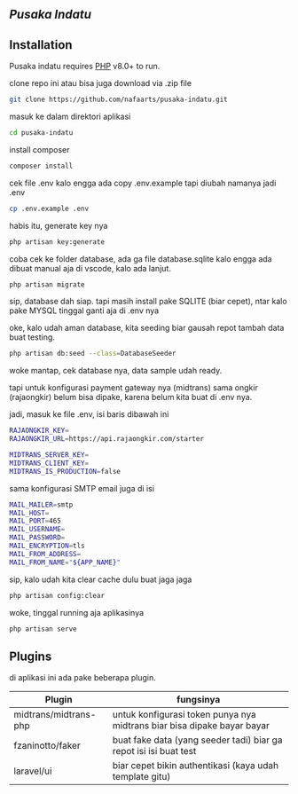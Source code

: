 ## _Pusaka Indatu_

## Installation

Pusaka indatu requires [PHP](https://php.net/) v8.0+ to run.

clone repo ini atau bisa juga download via .zip file

```sh
git clone https://github.com/nafaarts/pusaka-indatu.git
```
masuk ke dalam direktori aplikasi 
```sh
cd pusaka-indatu
```
install composer
```sh
composer install
```
cek file .env kalo engga ada copy .env.example tapi diubah namanya jadi .env
```sh
cp .env.example .env
```
habis itu, generate key nya
```sh
php artisan key:generate
```
coba cek ke folder database, ada ga file database.sqlite
kalo engga ada dibuat manual aja di vscode, kalo ada lanjut.
```sh
php artisan migrate
```
sip, database dah siap. tapi masih install pake SQLITE (biar cepet), ntar kalo pake MYSQL tinggal ganti aja di .env nya

oke, kalo udah aman database, kita seeding biar gausah repot tambah data buat testing.
```sh
php artisan db:seed --class=DatabaseSeeder
```
woke mantap, cek database nya, data sample udah ready.

tapi untuk konfigurasi payment gateway nya (midtrans) sama ongkir (rajaongkir) belum bisa dipake, karena belum kita buat di .env nya.

jadi, masuk ke file .env, isi baris dibawah ini
```sh
RAJAONGKIR_KEY=
RAJAONGKIR_URL=https://api.rajaongkir.com/starter

MIDTRANS_SERVER_KEY=
MIDTRANS_CLIENT_KEY=
MIDTRANS_IS_PRODUCTION=false
```
sama konfigurasi SMTP email juga di isi
```sh
MAIL_MAILER=smtp
MAIL_HOST=
MAIL_PORT=465
MAIL_USERNAME=
MAIL_PASSWORD=
MAIL_ENCRYPTION=tls
MAIL_FROM_ADDRESS=
MAIL_FROM_NAME="${APP_NAME}"
```
sip, kalo udah kita clear cache dulu buat jaga jaga
```sh
php artisan config:clear
```
woke, tinggal running aja aplikasinya
```sh
php artisan serve
```

## Plugins

di aplikasi ini ada pake beberapa plugin.

| Plugin | fungsinya |
| ------ | ------ |
| midtrans/midtrans-php | untuk konfigurasi token punya nya midtrans biar bisa dipake bayar bayar |
|fzaninotto/faker|buat fake data (yang seeder tadi) biar ga repot isi isi buat test|
|laravel/ui|biar cepet bikin authentikasi (kaya udah template gitu)|

